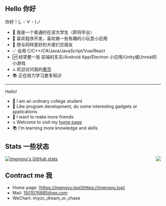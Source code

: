 Hello 你好
---

你好！(。・∀・)ノ
* 🙂 我是一个普通的在读大学生（即将毕业）
* 🎁 喜欢程序开发，喜欢做一些有趣的小玩意小应用
* 🌈 想与同样爱好的大佬们交朋友
* ✅ 会用 C/C++/C#/Java/JavaScript/Vue/React
* 🆙 经常整一些 前端的东东/Android App/Electron 小应用/Unity或Unreal的小游戏
* 🔝 欢迎访问我的[煮页](https://imengyu.top)
* 📚 正在努力学习更多知识

---

Hello!
* 🙂 I am an ordinary college student
* 🎁 Like program development, do some interesting gadgets or applications
* 🙂 I want to make more friends
* 🔝 Welcome to visit my [home page](https://imengyu.top)
* 📚 I'm learning more knowledge and skills

Stats 一些状态
---
<img align="right" src="https://github-readme-stats.vercel.app/api/top-langs/?username=imengyu" ></img>
[![imengyu's GitHub stats](https://github-readme-stats.vercel.app/api?username=imengyu)](https://github.com/anuraghazra/github-readme-stats)



Contract me 我
---

* Home page: [https://imengyu.top](https://imengyu.top)
* Mail: 1501076885@qq.com
* WeChart: imyzc_dream_or_chase
